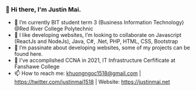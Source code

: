 ### 👋 Hi there, I'm Justin Mai.

<!--
**khuongngoc1518/khuongngoc1518** is a ✨ _special_ ✨ repository because its `README.md` (this file) appears on your GitHub profile.

Here are some ideas to get you started:
-->

- 🌱 I’m currently BIT student term 3 (Business Information Technology) @Red River College Polytechnic
- 👯 I like developing websites, I’m looking to collaborate on Javascript (ReactJs and NodeJs), Java, C#, .Net, PHP, HTML, CSS, Bootstrap
- 🤔 I’m passinate about developing websites, some of my projects can be found here. 
- 💬 I've accomplished CCNA in 2021, IT Infrastructure Cerfificate at Fanshawe College
- 📫 How to reach me: khuongngoc1518@gmail.com | https://twitter.com/justinmai1518 | Website: https://justinmai.net
